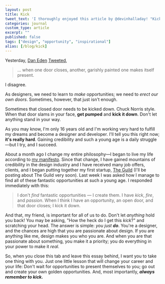 ```yaml
---
layout: post
title: Kick
tweet_text: 'I thoroughly enjoyed this article by @devinhalladay! "Kick":'
categories: journal
custom_type: article
excerpt: ""
published: false
tags: ["design", "opportunity", "inspirational"]
alias: [/blog/kick]
---
```

Yesterday, [Dan Eden](http://twitter.com/_dte) [Tweeted](https://twitter.com/_dte/status/324656949285224448),

> ... when one door closes, another, garishly painted one makes itself present.

I disagree.

As designers, we need to learn to _make_ opportunities; we need to _erect our own doors_. Sometimes, however, that just isn't enough.

Sometimes that closed door needs to be kicked down. Chuck Norris style. When that door slams in your face, __get pumped__ and __kick it down__. Don't let anything stand in your way.

As you may know, I'm only 16 years old and I'm working very hard to fulfill my dreams and become a designer and developer. I'll tell you this right now; __it's really hard__. Gaining credibility and such a young age is a daily struggle—but I try, and I succeed.

About a month ago I change my entire philosophy—I began to live my life according to [my manifesto](http://Stemmings.com/manifesto). Since that change, I have gained mountains of credibility in the design industry and I have received many job offers, clients, and I began putting together my first startup, [The Guild](http://theguild.co) (I'll be posting about The Guild very soon). Last week I was asked how I manage to find all of these fantastic opportunities at such a young age. I responded immediately with this:

> I don't _find_ fantastic opportunities — I create them. I have _kick_, _fire_, and _passion_. When I think I have an opportunity, an open door, and that door closes; I kick it down.

And that, my friend, is important for all of us to do. Don't let _anything_ hold you back! You may be asking, "How the heck do I get this _kick_?" and scratching your head. The answer is simple: _you just_ ___do___. You're a designer, and the chances are high that you are passionate about design. If you are anything like me, design makes you who you are. And when you are that passionate about something, you make it a priority; you do everything in your power to make it _real_.

So, when you close this tab and leave this essay behind, I want you to take one thing with you. Just one little lesson that will change your career and your life:
Don't wait for opportunities to present themselves to you; go out and create your own golden opportunities. And, most importantly, ___always remember to kick.___